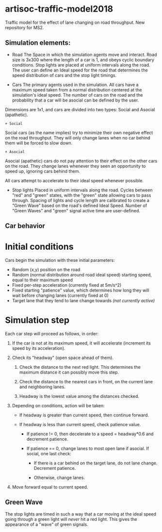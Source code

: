 # artisoc-traffic-model2018

Traffic model for the effect of lane changing on road throughput. New repository for MS2.

## Simulation elements:
* Road
The Space in which the simulation agents move and interact. 
Road size is 3x300 where the length of a car is 1, and obeys cyclic boundary conditions. 
Stop lights are placed at uniform intervals along the road.
The user can define an Ideal speed for the road that determines the speed distribution of cars and the stop light timings.

* Cars
The primary agents used in the simulation.
All cars have a maximum speed taken from a normal distribution centered at the simulation's ideal speed.
The number of cars on the road and the probability that a car will be asocial can be defined by the user.

Dimensions are  1x1, and cars are divided into two types: Social and Asocial (apathetic).

    + Social
Social cars (as the name implies) try to minimize their own negative effect on the road throughput. 
They will only change lanes when no car behind them will be forced to slow down.

    + Asocial
Asocial (apathetic) cars do not pay attention to their effect on the other cars on the road.
They change lanes whenever they seen an opportunity to speed up, ignoring cars behind them.

All cars attempt to accelerate to their ideal speed whenever possible.

* Stop lights
Placed in uniform intervals along the road.
Cycles between "red" and "green" states, with the "green" state allowing cars to pass through.
Spacing of lights and cycle length are calibrated to create a "Green Wave" based on the road's defined Ideal Speed.
Number of "Green Waves" and "green" signal active time are user-defined.

## Car behavior

# Initial conditions

Cars begin the simulation with these initial parameters:
* Random (x,y) position on the road
* Random (normal distribution around road ideal speed) starting speed, equal to their maximum speed
* Fixed per-step acceleration (currently fixed at 5m/s^2)
* Fixed starting "patience" value, which determines how long they will wait before changing lanes (currently fixed at 0)
* Target lane that they tend to lane change towards *(not currently active)*

# Simulation step
Each car step will proceed as follows, in order:

1. If the car is not at its maximum speed, it will accelerate (increment its speed by its acceleration).

2. Check its "headway" (open space ahead of them).

    1. Check the distance to the next red light. This determines the maximum distance it can possibly move this step.

    2. Check the distance to the nearest cars in front, on the current lane and neighboring lanes.

    3. Headway is the lowest value among the distances checked.

3. Depending on conditions, action will be taken:

    * If headway is greater than current speed, then continue forward.

    * If headway is less than current speed, check patience value.

        * If patience != 0, then decelerate to a speed = headway\*0.6 and decrement patience.

        * If patience == 0, change lanes to most open lane if asocial. If social, one last check:

            * If there is a car behind on the target lane, do not lane change. Decrement patience.

            * Otherwise, change lanes.

4. Move forward equal to current speed.

## Green Wave

The stop lights are timed in such a way that a car moving at the ideal speed going through a green light will *never* hit a red light.
This gives the appearance of a "wave" of green signals.